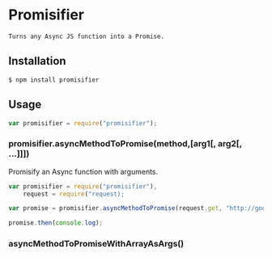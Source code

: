 # Promisifier

    Turns any Async JS function into a Promise.

## Installation

    $ npm install promisifier

## Usage

```javascript
var promisifier = require("promisifier");
```

### promisifier.asyncMethodToPromise(method,[arg1[, arg2[, ...]]])

Promisify an Async function with arguments.

```javascript
var promisifier = require("promisifier"),
    request = require("request);

var promise = promisifier.asyncMethodToPromise(request.get, "http://google.com", options);

promise.then(console.log);
```

### asyncMethodToPromiseWithArrayAsArgs()

